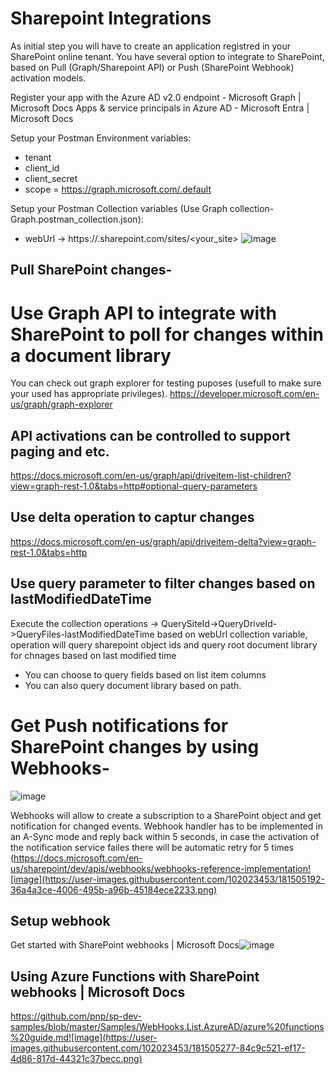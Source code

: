 # Sharepoint Integrations

As initial step you will have to create an application registred in your SharePoint online tenant.
You have several option to integrate to SharePoint, based on Pull (Graph/Sharepoint API) or Push (SharePoint Webhook) activation models.

Register your app with the Azure AD v2.0 endpoint - Microsoft Graph | Microsoft Docs
Apps & service principals in Azure AD - Microsoft Entra | Microsoft Docs

Setup your Postman Environment variables:
* tenant
* client_id
* client_secret
* scope = https://graph.microsoft.com/.default

Setup your Postman Collection variables (Use Graph collection-Graph.postman_collection.json):
* webUrl -> https://<host>.sharepoint.com/sites/<your_site>
![image](https://user-images.githubusercontent.com/102023453/181501060-4ffd7341-a856-469c-ae7d-961980ac07c2.png)

## Pull SharePoint changes-
# Use Graph API to integrate with SharePoint to poll for changes within a document library
You can check out graph explorer for testing puposes (usefull to make sure your used has appropriate privileges).
https://developer.microsoft.com/en-us/graph/graph-explorer
  
## API activations can be controlled to support paging and etc.
https://docs.microsoft.com/en-us/graph/api/driveitem-list-children?view=graph-rest-1.0&tabs=http#optional-query-parameters
  
## Use delta operation to captur changes
https://docs.microsoft.com/en-us/graph/api/driveitem-delta?view=graph-rest-1.0&tabs=http

## Use query parameter to filter changes based on lastModifiedDateTime
Execute the collection operations -> 
  QuerySiteId->QueryDriveId->QueryFiles-lastModifiedDateTime based on webUrl collection variable, operation will query sharepoint object ids and query root document library for chnages based on last modified time
  
* You can choose to query fields based on list item columns
* You can also query document library based on path.

# Get Push notifications for SharePoint changes by using Webhooks-
  ![image](https://user-images.githubusercontent.com/102023453/181506793-cd3a5191-186f-495a-a00c-9d8223bc94c2.png)

Webhooks will allow to create a subscription to a SharePoint object and get notification for changed events.
Webhook handler has to be implemented in an A-Sync mode and reply back within 5 seconds, in case the activation of the notification service failes there will be automatic retry for 5 times (https://docs.microsoft.com/en-us/sharepoint/dev/apis/webhooks/webhooks-reference-implementation![image](https://user-images.githubusercontent.com/102023453/181505192-36a4a3ce-4006-495b-a96b-45184ece2233.png)

## Setup webhook
Get started with SharePoint webhooks | Microsoft Docs![image](https://user-images.githubusercontent.com/102023453/181505318-b70405fc-bf1f-45b4-ab71-3fe05976f612.png)
  
## Using Azure Functions with SharePoint webhooks | Microsoft Docs
https://github.com/pnp/sp-dev-samples/blob/master/Samples/WebHooks.List.AzureAD/azure%20functions%20guide.md![image](https://user-images.githubusercontent.com/102023453/181505277-84c9c521-ef17-4d86-817d-44321c37becc.png)





